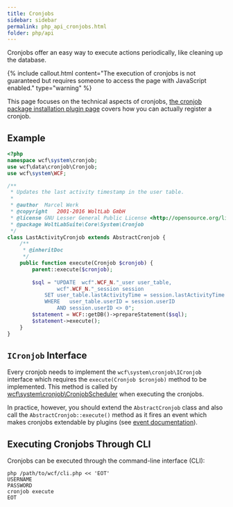 ```yaml
---
title: Cronjobs
sidebar: sidebar
permalink: php_api_cronjobs.html
folder: php/api
---
```


Cronjobs offer an easy way to execute actions periodically, like cleaning up the database.

{% include callout.html content="The execution of cronjobs is not guaranteed but requires someone to access the page with JavaScript enabled." type="warning" %}

This page focuses on the technical aspects of cronjobs, [the cronjob package installation plugin page](package_pip_cronjob.html) covers how you can actually register a cronjob.


## Example

```php
<?php
namespace wcf\system\cronjob;
use wcf\data\cronjob\Cronjob;
use wcf\system\WCF;

/**
 * Updates the last activity timestamp in the user table.
 * 
 * @author	Marcel Werk
 * @copyright	2001-2016 WoltLab GmbH
 * @license	GNU Lesser General Public License <http://opensource.org/licenses/lgpl-license.php>
 * @package	WoltLabSuite\Core\System\Cronjob
 */
class LastActivityCronjob extends AbstractCronjob {
	/**
	 * @inheritDoc
	 */
	public function execute(Cronjob $cronjob) {
		parent::execute($cronjob);
		
		$sql = "UPDATE	wcf".WCF_N."_user user_table,
				wcf".WCF_N."_session session
			SET	user_table.lastActivityTime = session.lastActivityTime
			WHERE	user_table.userID = session.userID
				AND session.userID <> 0";
		$statement = WCF::getDB()->prepareStatement($sql);
		$statement->execute();
	}
}

```


## `ICronjob` Interface

Every cronjob needs to implement the `wcf\system\cronjob\ICronjob` interface which requires the `execute(Cronjob $cronjob)` method to be implemented.
This method is called by [wcf\system\cronjob\CronjobScheduler](https://github.com/WoltLab/WCF/blob/master/wcfsetup/install/files/lib/system/cronjob/CronjobScheduler.class.php) when executing the cronjobs.

In practice, however, you should extend the `AbstractCronjob` class and also call the `AbstractCronjob::execute()` method as it fires an event which makes cronjobs extendable by plugins (see [event documentation](php_event.html)).


## Executing Cronjobs Through CLI

Cronjobs can be executed through the command-line interface (CLI):

```
php /path/to/wcf/cli.php << 'EOT'
USERNAME
PASSWORD
cronjob execute
EOT
```
